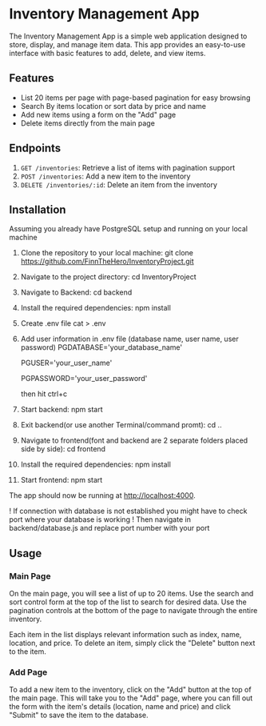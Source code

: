 # Inventory Management App

The Inventory Management App is a simple web application designed to store, display, and manage item data.
This app provides an easy-to-use interface with basic features to add, delete, and view items.

## Features

- List 20 items per page with page-based pagination for easy browsing
- Search By items location or sort data by price and name
- Add new items using a form on the "Add" page
- Delete items directly from the main page

## Endpoints

1. `GET /inventories`: Retrieve a list of items with pagination support
2. `POST /inventories`: Add a new item to the inventory
3. `DELETE /inventories/:id`: Delete an item from the inventory

## Installation

Assuming you already have PostgreSQL setup and running on your local machine

1. Clone the repository to your local machine:
   	git clone https://github.com/FinnTheHero/InventoryProject.git
2. Navigate to the project directory:
	cd InventoryProject
3. Navigate to Backend:
	cd backend
4. Install the required dependencies:
	npm install
5. Create .env file
	cat > .env
6. Add user information in .env file (database name, user name, user password)
	PGDATABASE='your_database_name'

	PGUSER='your_user_name'
	
	PGPASSWORD='your_user_password'

	then hit ctrl+c
7. Start backend:
	npm start
8. Exit backend(or use another Terminal/command promt):
	cd ..
9. Navigate to frontend(font and backend are 2 separate folders placed side by side):
	cd frontend
10. Install the required dependencies:
	npm install
11. Start frontend:
	npm start

The app should now be running at [http://localhost:4000](http://localhost:3000).

! If connection with database is not established you might have to check port where your database is working
! Then navigate in backend/database.js and replace port number with your port 

## Usage

### Main Page

On the main page, you will see a list of up to 20 items.
Use the search and sort control form at the top of the list to search for desired data.
Use the pagination controls at the bottom of the page to navigate through the entire inventory.

Each item in the list displays relevant information such as
index, name, location, and price. To delete an item, simply click the "Delete" button next to the item.

### Add Page

To add a new item to the inventory, click on the "Add" button at the top of the main page.
This will take you to the "Add" page, where you can fill out the form with the item's details
(location, name and price) and click "Submit" to save the item to the database.